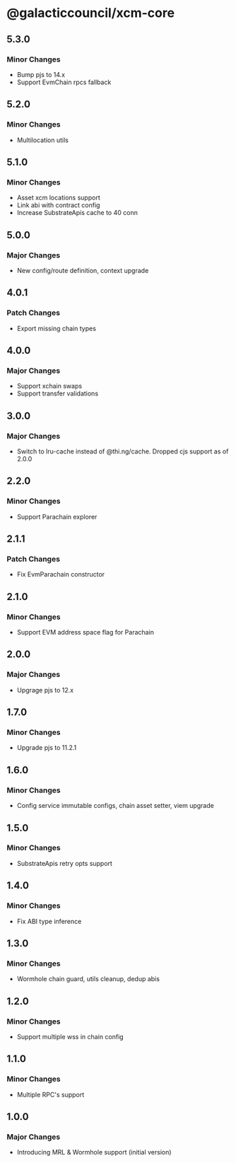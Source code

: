 # @galacticcouncil/xcm-core

## 5.3.0

### Minor Changes

- Bump pjs to 14.x
- Support EvmChain rpcs fallback

## 5.2.0

### Minor Changes

- Multilocation utils

## 5.1.0

### Minor Changes

- Asset xcm locations support
- Link abi with contract config
- Increase SubstrateApis cache to 40 conn

## 5.0.0

### Major Changes

- New config/route definition, context upgrade

## 4.0.1

### Patch Changes

- Export missing chain types

## 4.0.0

### Major Changes

- Support xchain swaps
- Support transfer validations

## 3.0.0

### Major Changes

- Switch to lru-cache instead of @thi.ng/cache. Dropped cjs support as of 2.0.0

## 2.2.0

### Minor Changes

- Support Parachain explorer

## 2.1.1

### Patch Changes

- Fix EvmParachain constructor

## 2.1.0

### Minor Changes

- Support EVM address space flag for Parachain

## 2.0.0

### Major Changes

- Upgrage pjs to 12.x

## 1.7.0

### Minor Changes

- Upgrade pjs to 11.2.1

## 1.6.0

### Minor Changes

- Config service immutable configs, chain asset setter, viem upgrade

## 1.5.0

### Minor Changes

- SubstrateApis retry opts support

## 1.4.0

### Minor Changes

- Fix ABI type inference

## 1.3.0

### Minor Changes

- Wormhole chain guard, utils cleanup, dedup abis

## 1.2.0

### Minor Changes

- Support multiple wss in chain config

## 1.1.0

### Minor Changes

- Multiple RPC's support

## 1.0.0

### Major Changes

- Introducing MRL & Wormhole support (initial version)
